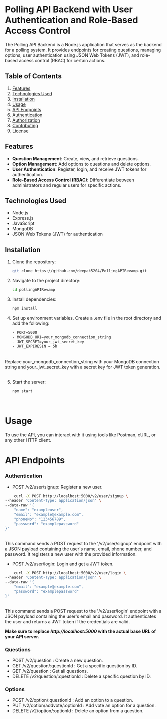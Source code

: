 # Polling API Backend with User Authentication and Role-Based Access Control

The Polling API Backend is a Node.js application that serves as the backend for a polling system. It provides endpoints for creating questions, managing options, user authentication using JSON Web Tokens (JWT), and role-based access control (RBAC) for certain actions.

## Table of Contents

1. [Features](#features)
2. [Technologies Used](#technologies-used)
3. [Installation](#installation)
4. [Usage](#usage)
5. [API Endpoints](#api-endpoints)
6. [Authentication](#authentication)
7. [Authorization](#authorization)
8. [Contributing](#contributing)
9. [License](#license)

## Features

- **Question Management**: Create, view, and retrieve questions.
- **Option Management**: Add options to questions and delete options.
- **User Authentication**: Register, login, and receive JWT tokens for authentication.
- **Role-Based Access Control (RBAC)**: Differentiate between administrators and regular users for specific actions.

## Technologies Used

- Node.js
- Express.js
- JavaScript
- MongoDB
- JSON Web Tokens (JWT) for authentication

## Installation

1. Clone the repository:

   ```bash
   git clone https://github.com/deepak5204/PollingAPIRevamp.git

   ```

2. Navigate to the project directory:

   ```bash
   cd pollingAPIRevamp

   ```

3. Install dependencies:

   ```bash
   npm install

   ```

4. Set up environment variables. Create a .env file in the root directory and add the following:
   ```bash
   - PORT=5000
   - MONGODB_URI=your_mongodb_connection_string
   - JWT_SECRET=your_jwt_secret_key
   - JWT_EXPIRESIN = 5h
   ```

<br>
    Replace your_mongodb_connection_string with your MongoDB connection string and your_jwt_secret_key with a secret key for JWT token generation.
<br>
<br>

5. Start the server:
   ```bash
   npm start

   ```

<br>

# Usage

To use the API, you can interact with it using tools like Postman, cURL, or any other HTTP client.

# API Endpoints

### Authentication

- POST /v2/user/signup: Register a new user.

```bash
    curl -X POST http://localhost:5000/v2/user/signup \
--header 'Content-Type: application/json' \
--data-raw '{
    "name": "exampleuser",
    "email": "example@example.com",
    "phoneNo": "123456789",
    "password": "examplepassword"
}'
```
<br>
This command sends a POST request to the '/v2/user/signup' endpoint with a JSON payload containing the user's name, email, phone number, and password. It registers a new user with the provided information.


<br>

- POST /v2/user/login: Login and get a JWT token.
```bash 
    curl -X POST http://localhost:5000/v2/user/login \
--header 'Content-Type: application/json' \
--data-raw '{
    "email": "example@example.com",
    "password": "examplepassword"
}'

```
<br>
This command sends a POST request to the '/v2/user/login' endpoint with a JSON payload containing the user's email and password. It authenticates the user and returns a JWT token if the credentials are valid.

**Make sure to replace *http://localhost:5000* with the actual base URL of your API server.**

### Questions

-   POST /v2/question : Create a new question.
-   GET /v2/question/:questionId : Get a specific question by ID.
-   GET /v2/question : Get all questions.
-   DELETE /v2/question/:questionId : Delete a specific question by ID.

### Options

-   POST /v2/option/:questionId : Add an option to a question.
-   PUT /v2/option/addvote/:optionId : Add vote an option for a question.
-   DELETE /v2/option/:optionId : Delete an option from a question.



